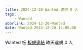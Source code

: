 ```yaml
---
title: 2024-12-20-Wanted 違規 0 人
tags:
    - Wanted
abbrlink: 2024-12-20-Wanted
date: Wanted-2024-12-20 12:00:00
---
```

Wanted 板 [板規連結](https://www.ptt.cc/bbs/Wanted/M.1608829773.A.D3B.html)
昨天違規 0 人
